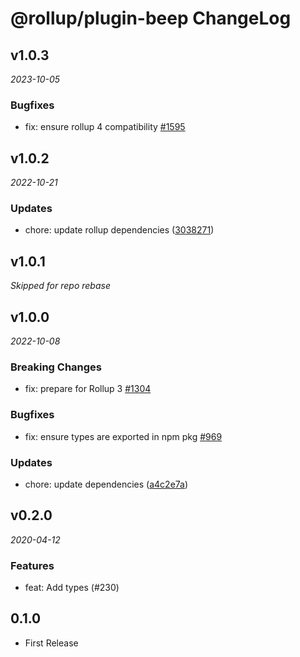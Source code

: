 # @rollup/plugin-beep ChangeLog

## v1.0.3

_2023-10-05_

### Bugfixes

- fix: ensure rollup 4 compatibility [#1595](https://github.com/rollup/plugins/pull/1595)

## v1.0.2

_2022-10-21_

### Updates

- chore: update rollup dependencies ([3038271](https://github.com/rollup/plugins/commit/303827191ede6b2e4eade96c6968ed16a587683f))

## v1.0.1

_Skipped for repo rebase_

## v1.0.0

_2022-10-08_

### Breaking Changes

- fix: prepare for Rollup 3 [#1304](https://github.com/rollup/plugins/pull/1304)

### Bugfixes

- fix: ensure types are exported in npm pkg [#969](https://github.com/rollup/plugins/pull/969)

### Updates

- chore: update dependencies ([a4c2e7a](https://github.com/rollup/plugins/commit/a4c2e7a2f83bc1dd928cbf4ed6b5e8a5b82e3194))

## v0.2.0

_2020-04-12_

### Features

- feat: Add types (#230)

## 0.1.0

- First Release
